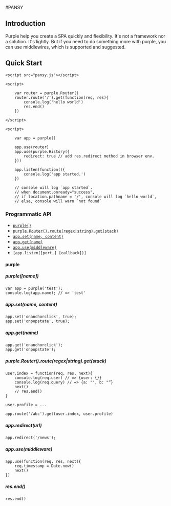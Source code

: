 #PANSY

## Introduction

Purple help you create a SPA quickly and flexibility. It's not a framework nor a solution. It's lightly.
But if you need to do something more with purple, you can use middlewires, which is supported and suggested.
    

## Quick Start

    <script src="pansy.js"></script>

    <script>

        var router = purple.Router()
        router.route('/').get(function(req, res){
            console.log('hello world')
            res.end()
        })

    </script>

    <script>

        var app = purple()

        app.use(router)
        app.use(purple.History({
            redirect: true // add res.redirect method in browser env.
        }))

        app.listen(function(){
            console.log('app started.')
        })

        // console will log `app started`.
        // when document.onready="success",
        // if location.pathname = '/', console will log `hello world`,
        // else, console will warn `not found`

   </script>



### Programmatic API

* <code>[purple()](#purple)</code>
* <code>[purple.Router().route(regex|string).get(stack)]()</code>
* <code>[app.set(name, content)]()</code>
* <code>[app.get(name)]()</code>
* <code>[app.use(middleware)]()</code>
* <code>[app.listen([port,] [callback])]</code>

#### purple


##### purple([name])

    var app = purple('test');
    console.log(app.name); // => 'test'


##### app.set(name, content)

    app.set('onanchorclick', true);
    app.set('onpopstate', true);


##### app.get(name)

    app.get('onanchorclick');
    app.get('onpopstate');


##### purple.Router().route(regex|string).get(stack)

    user.index = function(req, res, next){
        console.log(req.user) // => {user: {}}
        console.log(req.query) // => {a: "", b: "“}
        next()
        // res.end()
    }

    user.profile = ...

    app.route('/abc').get(user.index, user.profile)

##### app.redirect(url)

    app.redirect('/news');

##### app.use(middleware)

    app.use(function(req, res, next){
        req.timestamp = Date.now()
        next()
    })

##### res.end()

    res.end()



